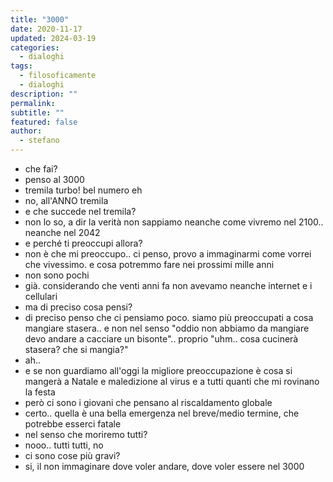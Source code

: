 ```yaml
---
title: "3000"
date: 2020-11-17
updated: 2024-03-19
categories:
  - dialoghi
tags:
  - filosoficamente
  - dialoghi
description: ""
permalink: 
subtitle: ""
featured: false
author:
  - stefano
---
```


- che fai?
- penso al 3000
- tremila turbo! bel numero eh
- no, all'ANNO tremila
- e che succede nel tremila?
- non lo so, a dir la verità non sappiamo neanche come vivremo nel 2100.. neanche nel 2042
- e perché ti preoccupi allora?
- non è che mi preoccupo.. ci penso, provo a immaginarmi come vorrei che vivessimo. e cosa potremmo fare nei prossimi mille anni
- non sono pochi
- già. considerando che venti anni fa non avevamo neanche internet e i cellulari
- ma di preciso cosa pensi?
- di preciso penso che ci pensiamo poco. siamo più preoccupati a cosa mangiare stasera.. e non nel senso "oddio non abbiamo da mangiare devo andare a cacciare un bisonte".. proprio "uhm.. cosa cucinerà stasera? che si mangia?"
- ah..
- e se non guardiamo all'oggi la migliore preoccupazione è cosa si mangerà a Natale e maledizione al virus e a tutti quanti che mi rovinano la festa
- però ci sono i giovani che pensano al riscaldamento globale
- certo.. quella è una bella emergenza nel breve/medio termine, che potrebbe esserci fatale
- nel senso che moriremo tutti?
- nooo.. tutti tutti, no
- ci sono cose più gravi?
- si, il non immaginare dove voler andare, dove voler essere nel 3000
